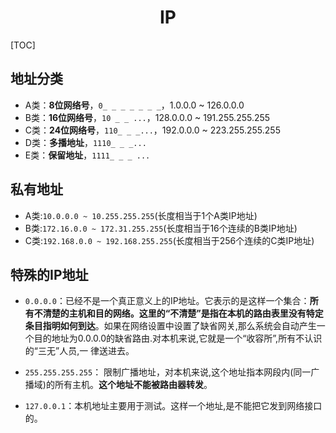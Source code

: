 <h1 align="center">IP</h1>

[TOC]

## 地址分类

- A类：**8位网络号**，`0_ _ _ _ _ _ _`，1.0.0.0 ~ 126.0.0.0
- B类：**16位网络号**，`10 _ _ ...`，128.0.0.0 ~ 191.255.255.255
- C类：**24位网络号**，`110_ _ _...`，192.0.0.0  ~ 223.255.255.255
- D类：**多播地址**，`1110_ _ _...`
- E类：**保留地址**，`1111_ _ _ ...`

## 私有地址

- A类:`10.0.0.0 ~ 10.255.255.255`(长度相当于1个A类IP地址)
- B类:`172.16.0.0 ~ 172.31.255.255`(长度相当于16个连续的B类IP地址)
- C类:`192.168.0.0 ~ 192.168.255.255`(长度相当于256个连续的C类IP地址)

## 特殊的IP地址

- `0.0.0.0`：已经不是一个真正意义上的IP地址。它表示的是这样一个集合：**所有不清楚的主机和目的网络。这里的“不清楚”是指在本机的路由表里没有特定条目指明如何到达**。如果在网络设置中设置了缺省网关,那么系统会自动产生一个目的地址为0.0.0.0的缺省路由.对本机来说,它就是一个“收容所”,所有不认识的“三无”人员,一 律送进去。

- `255.255.255.255`： 限制广播地址，对本机来说,这个地址指本网段内(同一广播域)的所有主机。**这个地址不能被路由器转发**。

- `127.0.0.1`：本机地址主要用于测试。这样一个地址,是不能把它发到网络接口的。
